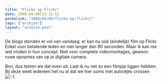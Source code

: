 ```yaml
---
title: "Flicks op Flickr"
date: 2008-04-09T23:15:51
permalink: "2008/04/09/flicks-op-flickr/"
tags: ["archive"]
layout: "archive-post"
---
```

De blogs stonden er vol van vandaag: er kan nu ook (eindelijk) film op Flickr. Enkel voor betalende leden en niet langer dan 90 seconden. Maar ik kan me wel vinden in hun concept. Niet voor complete videomontages, gewoon ruwe opnames van op je digitale camera.

Bon, dus testen we dat even uit. Laat ik nu net zo een filmpje liggen hebben. Bij deze weet iedereen het nu al dat we hier soms met autootjes crossen ![:-)](http://www.donebysimon.be/blog/wp-includes/images/smilies/icon_smile.gif)
